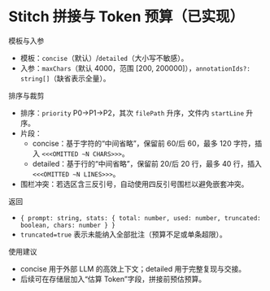 # Stitch 拼接与 Token 预算（已实现）

模板与入参
- 模板：`concise`（默认）/`detailed`（大小写不敏感）。
- 入参：`maxChars`（默认 4000，范围 [200, 200000]），`annotationIds?: string[]`（缺省表示全量）。

排序与裁剪
- 排序：`priority` P0→P1→P2，其次 `filePath` 升序，文件内 `startLine` 升序。
- 片段：
  - concise：基于字符的“中间省略”，保留前 60/后 60，最多 120 字符，插入 `<<<OMITTED ~N CHARS>>>`。
  - detailed：基于行的“中间省略”，保留前 20/后 20 行，最多 40 行，插入 `<<<OMITTED ~N LINES>>>`。
- 围栏冲突：若选区含三反引号，自动使用四反引号围栏以避免嵌套冲突。

返回
- `{ prompt: string, stats: { total: number, used: number, truncated: boolean, chars: number } }`
- `truncated=true` 表示未能纳入全部批注（预算不足或单条超限）。

使用建议
- concise 用于外部 LLM 的高效上下文；detailed 用于完整复现与交接。
- 后续可在存储层加入“估算 Token”字段，拼接前预估预算。

